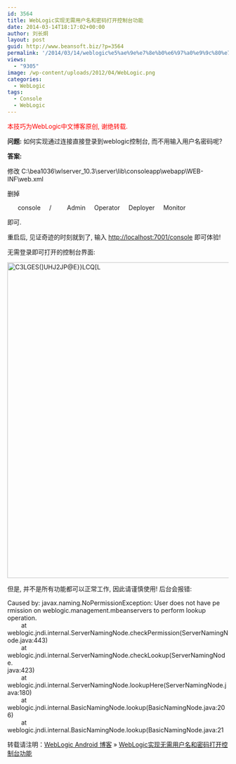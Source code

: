 ```yaml
---
id: 3564
title: WebLogic实现无需用户名和密码打开控制台功能
date: 2014-03-14T18:17:02+00:00
author: 刘长炯
layout: post
guid: http://www.beansoft.biz/?p=3564
permalink: '/2014/03/14/weblogic%e5%ae%9e%e7%8e%b0%e6%97%a0%e9%9c%80%e7%94%a8%e6%88%b7%e5%90%8d%e5%92%8c%e5%af%86%e7%a0%81%e6%89%93%e5%bc%80%e6%8e%a7%e5%88%b6%e5%8f%b0%e5%8a%9f%e8%83%bd/'
views:
  - "9305"
image: /wp-content/uploads/2012/04/WebLogic.png
categories:
  - WebLogic
tags:
  - Console
  - WebLogic
---
```

<font color="#ff0000">本技巧为WebLogic中文博客原创, 谢绝转载.</font>

**问题:** 如何实现通过连接直接登录到weblogic控制台, 而不用输入用户名密码呢?

**答案:**

修改 C:\bea1036\wlserver_10.3\server\lib\consoleapp\webapp\WEB-INF\web.xml

删掉 

<security-constraint>   
&#160; <web-resource-collection>   
&#160;&#160;&#160; <web-resource-name>console</web-resource-name>   
&#160;&#160;&#160; <url-pattern>/</url-pattern>   
&#160; </web-resource-collection>   
&#160; <auth-constraint>   
&#160;&#160;&#160; <role-name>Admin</role-name>   
&#160;&#160;&#160; <role-name>Operator</role-name>   
&#160;&#160;&#160; <role-name>Deployer</role-name>   
&#160;&#160;&#160; <role-name>Monitor</role-name>   
&#160; </auth-constraint>   
</security-constraint> 

即可.

重启后, 见证奇迹的时刻就到了, 输入 [http://localhost:7001/console](http://localhost:7001/console "http://localhost:7001/console") 即可体验!

无需登录即可打开的控制台界面:

[<img style="background-image: none; border-bottom: 0px; border-left: 0px; padding-left: 0px; padding-right: 0px; display: inline; border-top: 0px; border-right: 0px; padding-top: 0px" title="C3LGES(]UHJ2JP@E}}LCQ[L" border="0" alt="C3LGES(]UHJ2JP@E}}LCQ[L" src="http://www.beansoft.biz/wp-content/uploads/2014/03/C3LGESUHJ2JPELCQL_thumb1.jpg" width="797" height="718" />](http://www.beansoft.biz/wp-content/uploads/2014/03/C3LGESUHJ2JPELCQL1.jpg)

但是, 并不是所有功能都可以正常工作, 因此请谨慎使用! 后台会报错:

Caused by: javax.naming.NoPermissionException: User <anonymous> does not have pe   
rmission on weblogic.management.mbeanservers to perform lookup operation.   
&#160;&#160;&#160;&#160;&#160;&#160;&#160; at weblogic.jndi.internal.ServerNamingNode.checkPermission(ServerNamingN   
ode.java:443)   
&#160;&#160;&#160;&#160;&#160;&#160;&#160; at weblogic.jndi.internal.ServerNamingNode.checkLookup(ServerNamingNode.   
java:423)   
&#160;&#160;&#160;&#160;&#160;&#160;&#160; at weblogic.jndi.internal.ServerNamingNode.lookupHere(ServerNamingNode.j   
ava:180)   
&#160;&#160;&#160;&#160;&#160;&#160;&#160; at weblogic.jndi.internal.BasicNamingNode.lookup(BasicNamingNode.java:20   
6)   
&#160;&#160;&#160;&#160;&#160;&#160;&#160; at weblogic.jndi.internal.BasicNamingNode.lookup(BasicNamingNode.java:21

转载请注明：[WebLogic Android 博客](http://www.beansoft.biz) &raquo; [WebLogic实现无需用户名和密码打开控制台功能](http://www.beansoft.biz/2014/03/14/weblogic%e5%ae%9e%e7%8e%b0%e6%97%a0%e9%9c%80%e7%94%a8%e6%88%b7%e5%90%8d%e5%92%8c%e5%af%86%e7%a0%81%e6%89%93%e5%bc%80%e6%8e%a7%e5%88%b6%e5%8f%b0%e5%8a%9f%e8%83%bd/)